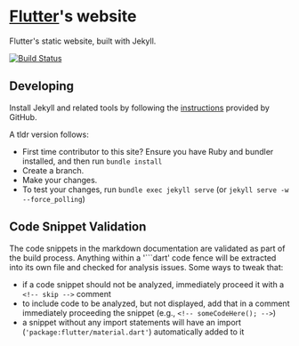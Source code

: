 # [Flutter][]'s website

Flutter's static website, built with Jekyll.

[![Build Status](https://travis-ci.org/flutter/flutter.github.io.svg?branch=master)](https://travis-ci.org/flutter/flutter.github.io)

## Developing

Install Jekyll and related tools by following the
[instructions](https://help.github.com/articles/using-jekyll-with-pages/)
provided by GitHub.

A tldr version follows:

* First time contributor to this site? Ensure you have Ruby and bundler
  installed, and then run `bundle install`
* Create a branch.
* Make your changes.
* To test your changes, run `bundle exec jekyll serve` (or
  `jekyll serve -w --force_polling`)

## Code Snippet Validation

The code snippets in the markdown documentation are validated as part of the
build process. Anything within a '\`\`\`dart' code fence will be extracted into
its own file and checked for analysis issues. Some ways to tweak that:

- if a code snippet should not be analyzed, immediately proceed it with
  a `<!-- skip -->` comment
- to include code to be analyzed, but not displayed, add that in a comment
  immediately proceeding the snippet (e.g., `<!-- someCodeHere(); -->`)
- a snippet without any import statements will have an import
  (`'package:flutter/material.dart'`)
  automatically added to it

[Flutter]: https://flutter.io
